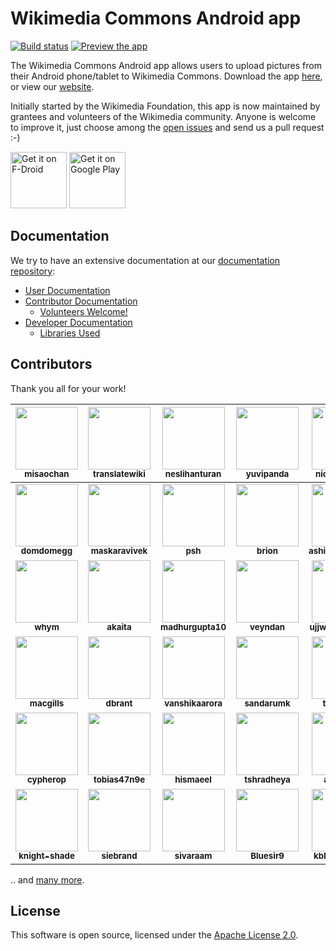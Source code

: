# Wikimedia Commons Android app
[![Build status](https://api.travis-ci.org/commons-app/apps-android-commons.svg?branch=master)](https://travis-ci.org/commons-app/apps-android-commons)
[![Preview the app](https://img.shields.io/badge/Preview-Appetize.io-orange.svg)](https://appetize.io/app/8ywtpe9f8tb8h6bey11c92vkcw)

The Wikimedia Commons Android app allows users to upload pictures from their Android phone/tablet to Wikimedia Commons. Download the app [here][1], or view our [website][2].

Initially started by the Wikimedia Foundation, this app is now maintained by grantees and volunteers of the Wikimedia community. Anyone is welcome to improve it, just choose among the [open issues][3] and send us a pull request :-) 

<a href="https://f-droid.org/repository/browse/?fdid=fr.free.nrw.commons" target="_blank">
<img src="https://upload.wikimedia.org/wikipedia/commons/archive/9/96/20200131184248%21%22Get_it_on_F-droid%22_Badge.png" alt="Get it on F-Droid" height="90"/></a>
<a href="https://play.google.com/store/apps/details?id=fr.free.nrw.commons" target="_blank">
<img src="https://play.google.com/intl/en_us/badges/images/generic/en-play-badge.png" alt="Get it on Google Play" height="90"/></a>

## Documentation

We try to have an extensive documentation at our [documentation repository][4]:

* [User Documentation][5]
* [Contributor Documentation][6]
  * [Volunteers Welcome!][7]
* [Developer Documentation][8]
  * [Libraries Used][9]

## Contributors ##

Thank you all for your work!

| [<img src="https://avatars.githubusercontent.com/u/3611199?v=4" width="100px;"/><br /><sub><b>misaochan</b></sub>](https://github.com/misaochan) | [<img src="https://avatars.githubusercontent.com/u/24829418?v=4" width="100px;"/><br /><sub><b>translatewiki</b></sub>](https://github.com/translatewiki) | [<img src="https://avatars.githubusercontent.com/u/3127881?v=4" width="100px;"/><br /><sub><b>neslihanturan</b></sub>](https://github.com/neslihanturan) | [<img src="https://avatars.githubusercontent.com/u/30430?v=4" width="100px;"/><br /><sub><b>yuvipanda</b></sub>](https://github.com/yuvipanda) | [<img src="https://avatars.githubusercontent.com/u/99590?v=4" width="100px;"/><br /><sub><b>nicolas-raoul</b></sub>](https://github.com/nicolas-raoul) |
| :---: | :---: | :---: | :---: | :---: |
| [<img src="https://avatars.githubusercontent.com/u/4953590?v=4" width="100px;"/><br /><sub><b>domdomegg</b></sub>](https://github.com/domdomegg) | [<img src="https://avatars.githubusercontent.com/u/3069373?v=4" width="100px;"/><br /><sub><b>maskaravivek</b></sub>](https://github.com/maskaravivek) | [<img src="https://avatars.githubusercontent.com/u/407647?v=4" width="100px;"/><br /><sub><b>psh</b></sub>](https://github.com/psh) | [<img src="https://avatars.githubusercontent.com/u/103075?v=4" width="100px;"/><br /><sub><b>brion</b></sub>](https://github.com/brion) | [<img src="https://avatars.githubusercontent.com/u/17375274?v=4" width="100px;"/><br /><sub><b>ashishkumar468</b></sub>](https://github.com/ashishkumar468) |
| [<img src="https://avatars.githubusercontent.com/u/10674?v=4" width="100px;"/><br /><sub><b>whym</b></sub>](https://github.com/whym) | [<img src="https://avatars.githubusercontent.com/u/10153800?v=4" width="100px;"/><br /><sub><b>akaita</b></sub>](https://github.com/akaita) | [<img src="https://avatars.githubusercontent.com/u/30932899?v=4" width="100px;"/><br /><sub><b>madhurgupta10</b></sub>](https://github.com/madhurgupta10) | [<img src="https://avatars.githubusercontent.com/u/6900601?v=4" width="100px;"/><br /><sub><b>veyndan</b></sub>](https://github.com/veyndan) | [<img src="https://avatars.githubusercontent.com/u/19607555?v=4" width="100px;"/><br /><sub><b>ujjwalagrawal17</b></sub>](https://github.com/ujjwalagrawal17) |
| [<img src="https://avatars.githubusercontent.com/u/3358282?v=4" width="100px;"/><br /><sub><b>macgills</b></sub>](https://github.com/macgills) | [<img src="https://avatars.githubusercontent.com/u/1682214?v=4" width="100px;"/><br /><sub><b>dbrant</b></sub>](https://github.com/dbrant) | [<img src="https://avatars.githubusercontent.com/u/34261945?v=4" width="100px;"/><br /><sub><b>vanshikaarora</b></sub>](https://github.com/vanshikaarora) | [<img src="https://avatars.githubusercontent.com/u/1345681?v=4" width="100px;"/><br /><sub><b>sandarumk</b></sub>](https://github.com/sandarumk) | [<img src="https://avatars.githubusercontent.com/u/29161745?v=4" width="100px;"/><br /><sub><b>tanvidadu</b></sub>](https://github.com/tanvidadu) |
| [<img src="https://avatars.githubusercontent.com/u/39745544?v=4" width="100px;"/><br /><sub><b>cypherop</b></sub>](https://github.com/cypherop) | [<img src="https://avatars.githubusercontent.com/u/6953323?v=4" width="100px;"/><br /><sub><b>tobias47n9e</b></sub>](https://github.com/tobias47n9e) | [<img src="https://avatars.githubusercontent.com/u/25305892?v=4" width="100px;"/><br /><sub><b>hismaeel</b></sub>](https://github.com/hismaeel) | [<img src="https://avatars.githubusercontent.com/u/12574756?v=4" width="100px;"/><br /><sub><b>tshradheya</b></sub>](https://github.com/tshradheya) | [<img src="https://avatars.githubusercontent.com/u/3308769?v=4" width="100px;"/><br /><sub><b>addshore</b></sub>](https://github.com/addshore) |
| [<img src="https://avatars.githubusercontent.com/u/20313518?v=4" width="100px;"/><br /><sub><b>knight-shade</b></sub>](https://github.com/knight-shade) | [<img src="https://avatars.githubusercontent.com/u/210297?v=4" width="100px;"/><br /><sub><b>siebrand</b></sub>](https://github.com/siebrand) | [<img src="https://avatars.githubusercontent.com/u/12448084?v=4" width="100px;"/><br /><sub><b>sivaraam</b></sub>](https://github.com/sivaraam) | [<img src="https://avatars.githubusercontent.com/u/5329780?v=4" width="100px;"/><br /><sub><b>Bluesir9</b></sub>](https://github.com/Bluesir9) | [<img src="https://avatars.githubusercontent.com/u/44129798?v=4" width="100px;"/><br /><sub><b>kbhardwaj123</b></sub>](https://github.com/kbhardwaj123) |


.. and [many more](https://github.com/commons-app/apps-android-commons/graphs/contributors).

## License ##

This software is open source, licensed under the [Apache License 2.0][10].


[1]: https://play.google.com/store/apps/details?id=fr.free.nrw.commons
[2]: https://commons-app.github.io/
[3]: https://github.com/commons-app/apps-android-commons/issues

[4]: https://github.com/commons-app/commons-app-documentation/blob/master/android/README.md#-android-documentation
[5]: https://github.com/commons-app/commons-app-documentation/blob/master/android/README.md#-user-documentation
[6]: https://github.com/commons-app/commons-app-documentation/blob/master/android/README.md#️-contributor-documentation
[7]: https://github.com/commons-app/commons-app-documentation/blob/master/android/Volunteers-welcome!.md#volunteers-welcome
[8]: https://github.com/commons-app/commons-app-documentation/blob/master/android/README.md#-developer-documentation
[9]: https://github.com/commons-app/commons-app-documentation/blob/master/android/Libraries-used.md#libraries-used

[10]: https://www.apache.org/licenses/LICENSE-2.0
